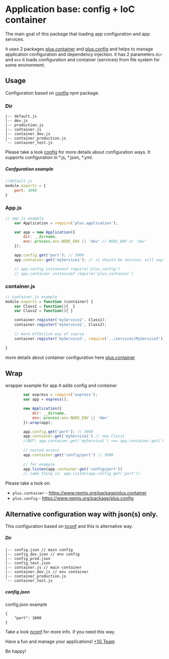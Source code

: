 # Application base: config + IoC container

The main goal of this package that loading app configuration and app services.

it uses 2 packages [plus.container](https://www.npmjs.com/package/plus.container) and [plus.config](https://www.npmjs.com/package/plus.config) and helps to manage application configuration and dependency injection.
it has 2 parameters `dir` and `env` it loads configuration and container (services) from file system for some environment.

## Usage
Configuration based on [config](https://www.npmjs.com/package/config) npm package.

### Dir
```
|-- default.js
|-- dev.js
|-- production.js
|-- container.js
|-- container_dev.js
|-- container_production.js
`-- container_test.js
```

Please take a look [config](https://www.npmjs.com/package/config) for more details about configuration ways. 
It supports configuration in *.js, *.json, *.yml.

##### Confguration example
```javascript
//default.js
module.exports = {
    port: 3000
}
```
### App.js
```javascript
// app.js example
    var Application = require('plus.application');

    var app = new Application({
        dir: __dirname,
        env: process.env.NODE_ENV || 'dev' // NODE_ENV or 'dev'
    });

    app.config.get('port'); // 3000
    app.container.get('myService1'); // it should be service, will explain soon.

    // app.config instanceof require('plus.config')
    // app.container instanceof require('plus.container')
```

### container.js
```javascript
// container.js example
module.exports = function (container) {
    var Class1 = function(){  }
    var Class2 = function(){ }

    container.register('myService1', Class1);
    container.register('myService2', Class2);
    
    // more effective way of course
    container.register('myService3', require('../services/MyService3'), ['myService1', 'myService2']);
    
}
```
more details about container configuration here [plus.container](https://www.npmjs.com/package/plus.container)

## Wrap
wrapper example for app it adds config and container
```javascript
        var express = require('express');
        var app = express();

        new Application({
            dir: __dirname,
            env: process.env.NODE_ENV || 'dev'
        }).wrap(app);

        app.config.get('port'); // 3000
        app.container.get('myService1') // new Class1
        //BUT: app.container.get('myService1') === app.container.get('myService1')
        
        // nested access
        app.container.get('config/port') // 3000
        
        // for example
        app.listen(app.container.get('config/port'))
        // same thing is: app.listen(app.config.get('port'))
```

Please take a look on:
- `plus.container` - https://www.npmjs.org/package/plus.container
- `plus.config` - https://www.npmjs.org/package/plus.config

## Alternative configuration way with json(s) only.
This configuration based on [nconf](https://www.npmjs.com/package/nconf) and this is alternative way.

##### Dir
```
|-- config.json // main config
|-- config_dev.json // env config
|-- config_prod.json
|-- config_test.json
|-- container.js // main container
|-- container_dev.js // env container
|-- container_production.js
`-- container_test.js
```

##### config.json
config.json example
```
{
    "port": 3000
}
```
Take a look [nconf](https://www.npmjs.com/package/nconf) for more info. if you need this way.

Have a fun and manage your applications!
[+1G Team](http://plus1generation.com)

Be happy!

